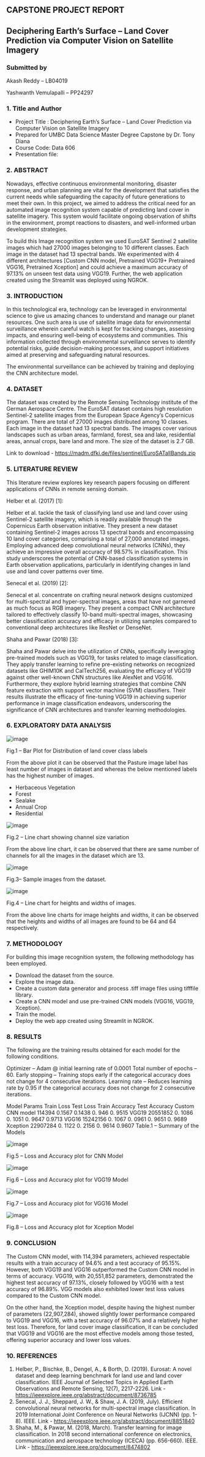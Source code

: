 ## CAPSTONE PROJECT REPORT

## Deciphering Earth’s Surface – Land Cover Prediction via Computer Vision on Satellite Imagery

### Submitted by
Akash Reddy – LB04019

Yashwanth Vemulapalli – PP24297

### 1. Title and Author
* Project Title : Deciphering Earth’s Surface – Land Cover Prediction via Computer Vision on Satellite Imagery
* Prepared for UMBC Data Science Master Degree Capstone by Dr. Tony Diana
* Course Code: Data 606
* Presentation file: 

### 2. ABSTRACT

Nowadays, effective continuous environmental monitoring, disaster response, and urban planning are vital for the development that satisfies the current needs while safeguarding the capacity of future generations to meet their own. In this project, we aimed to address the critical need for an automated image recognition system capable of predicting land cover in satellite imagery. This system would facilitate ongoing observation of shifts in the environment, prompt reactions to disasters, and well-informed urban development strategies.  

To build this Image recognition system we used EuroSAT Sentinel 2 satellite images which had 27000 images belonging to 10 different classes. Each image in the dataset had 13 spectral bands. We experimented with 4 different architectures [Custom CNN model, Pretrained VGG19+ Pretrained VGG16, Pretrained Xception] and could achieve a maximum accuracy of 97.13% on unseen test data using VGG19. Further, the web application created using the Streamlit was deployed using NGROK. 

### 3.	INTRODUCTION

In this technological era, technology can be leveraged in environmental science to give us amazing chances to understand and manage our planet resources. One such area is use of satellite image data for environmental surveillance wherein careful watch is kept for tracking changes, assessing impacts, and ensuring well-being of ecosystems and communities. This information collected through environmental surveillance serves to identify potential risks, guide decision-making processes, and support initiatives aimed at preserving and safeguarding natural resources.

The environmental surveillance can be achieved by training and deploying the CNN architecture model. 

### 4.	DATASET
The dataset was created by the Remote Sensing Technology institute of the German Aerospace Centre. The EuroSAT dataset contains high resolution Sentinel-2 satellite images from the European Space Agency’s Copernicus program. There are total of 27000 images distributed among 10 classes. Each image in the dataset had 13 spectral bands. The images cover various landscapes such as urban areas, farmland, forest, sea and lake, residential areas, annual crops, bare land and more. The size of the dataset is 2.7 GB. 

Link to download - https://madm.dfki.de/files/sentinel/EuroSATallBands.zip

### 5.	LITERATURE REVIEW

This literature review explores key research papers focusing on different applications of CNNs in remote sensing domain.

Helber et al. (2017) [1]: 

Helber et al. tackle the task of classifying land use and land cover using Sentinel-2 satellite imagery, which is readily available through the Copernicus Earth observation initiative. They present a new dataset containing Sentinel-2 images across 13 spectral bands and encompassing 10 land cover categories, comprising a total of 27,000 annotated images. Employing advanced deep convolutional neural networks (CNNs), they achieve an impressive overall accuracy of 98.57% in classification. This study underscores the potential of CNN-based classification systems in Earth observation applications, particularly in identifying changes in land use and land cover patterns over time.

Senecal et al. (2019) [2]: 

Senecal et al. concentrate on crafting neural network designs customized for multi-spectral and hyper-spectral images, areas that have not garnered as much focus as RGB imagery. They present a compact CNN architecture tailored to effectively classify 10-band multi-spectral images, showcasing better classification accuracy and efficacy in utilizing samples compared to conventional deep architectures like ResNet or DenseNet.

Shaha and Pawar (2018) [3]: 

Shaha and Pawar delve into the utilization of CNNs, specifically leveraging pre-trained models such as VGG19, for tasks related to image classification. They apply transfer learning to refine pre-existing networks on recognized datasets like GHIM10K and CalTech256, evaluating the efficacy of VGG19 against other well-known CNN structures like AlexNet and VGG16. Furthermore, they explore hybrid learning strategies that combine CNN feature extraction with support vector machine (SVM) classifiers. Their results illustrate the efficacy of fine-tuning VGG19 in achieving superior performance in image classification endeavors, underscoring the significance of CNN architectures and transfer learning methodologies.

### 6.	EXPLORATORY DATA ANALYSIS

![image](https://github.com/akashloka/DATA-606-Capstone/assets/82594243/c2a58b99-552c-41d5-95e8-011fced08d33)

Fig.1 – Bar Plot for Distribution of land cover class labels

From the above plot it can be observed that the Pasture image label has least number of images in dataset and whereas the below mentioned labels has the highest number of images.
*	Herbaceous Vegetation
*	Forest
*	Sealake
*	Annual Crop
*	Residential

![image](https://github.com/akashloka/DATA-606-Capstone/assets/82594243/6d2d2482-6e22-4469-93ca-8cd8222e7ad9)

Fig.2  – Line chart showing channel size variation

From the above line chart, it can be observed that there are same number of channels for all the images in the dataset which are 13.
 
![image](https://github.com/akashloka/DATA-606-Capstone/assets/82594243/0f3c6ab8-2b15-4ada-9d33-1c04a4fa12f9)

Fig.3– Sample images from the dataset.
 
![image](https://github.com/akashloka/DATA-606-Capstone/assets/82594243/6087c7e3-5e5d-427a-9806-f10fcb2e3bf3)

Fig.4 – Line chart for heights and widths of images.

From the above line charts for image heights and widths, it can be observed that the heights and widths of all images are found to be 64 and 64 respectively.

### 7.	METHODOLOGY 
For building this image recognition system, the following methodology has been employed.

*	Download the dataset from the source.
*	Explore the image data.
*	Create a custom data generator and process .tiff image files using tifffile library.
*	Create a CNN model and use pre-trained CNN models (VGG16, VGG19, Xception).
*	Train the model.
*	Deploy the web app created using Streamlit in NGROK.

### 8.	RESULTS
The following are the training results obtained for each model for the following conditions.

Optimizer – Adam @ initial learning rate of 0.0001
Total number of epochs – 60.
Early stopping – Training stops early if the categorical accuracy does not change for 4 consecutive iterations.
Learning rate – Reduces learning rate by 0.95 if the categorical accuracy does not change for 2 consecutive iterations.

Model	Params	Train Loss	Test Loss	Train Accuracy	Test Accuracy
Custom CNN model	114394	0.1567	0.1438	0. 946	0. 9515
VGG19	20551852	0. 1086	0. 1051	0. 9647	0.9713
VGG16	15242156	0. 1067	0. 0961	0. 9651	0. 9689
Xception	22907284	0. 1122	0. 2156	0. 9614	0.9607
Table.1 – Summary of the Models
 
![image](https://github.com/akashloka/DATA-606-Capstone/assets/82594243/4db8fc36-a22b-4da5-b01d-250e87f8365c)

Fig.5 – Loss and Accuracy plot for CNN Model
 
![image](https://github.com/akashloka/DATA-606-Capstone/assets/82594243/f6db1201-cbdf-4b3f-a729-201f36d236d2)

Fig.6 – Loss and Accuracy plot for 	VGG19 Model
 
![image](https://github.com/akashloka/DATA-606-Capstone/assets/82594243/9be3de12-65f4-4fd7-9e7e-fce88bd6d3ae)

Fig.7 – Loss and Accuracy plot for VGG16 Model
 
![image](https://github.com/akashloka/DATA-606-Capstone/assets/82594243/1254e85c-a161-417f-a0c0-79a6fa41dd4e)

Fig.8 – Loss and Accuracy plot for Xception Model

### 9.	CONCLUSION

The Custom CNN model, with 114,394 parameters, achieved respectable results with a train accuracy of 94.6% and a test accuracy of 95.15%. However, both VGG19 and VGG16 outperformed the Custom CNN model in terms of accuracy. VGG19, with 20,551,852 parameters, demonstrated the highest test accuracy of 97.13%, closely followed by VGG16 with a test accuracy of 96.89%. VGG models also exhibited lower test loss values compared to the Custom CNN model.

On the other hand, the Xception model, despite having the highest number of parameters (22,907,284), showed slightly lower performance compared to VGG19 and VGG16, with a test accuracy of 96.07% and a relatively higher test loss.
Therefore, for land cover image classification, it can be concluded that VGG19 and VGG16 are the most effective models among those tested, offering superior accuracy and lower loss values.

### 10.	REFERENCES

1.	Helber, P., Bischke, B., Dengel, A., & Borth, D. (2019). Eurosat: A novel dataset and deep learning benchmark for land use and land cover classification. IEEE Journal of Selected Topics in Applied Earth Observations and Remote Sensing, 12(7), 2217-2226.
Link - https://ieeexplore.ieee.org/abstract/document/8736785
2.	Senecal, J. J., Sheppard, J. W., & Shaw, J. A. (2019, July). Efficient convolutional neural networks for multi-spectral image classification. In 2019 International Joint Conference on Neural Networks (IJCNN) (pp. 1-8). IEEE.
Link - https://ieeexplore.ieee.org/abstract/document/8851840
3.	Shaha, M., & Pawar, M. (2018, March). Transfer learning for image classification. In 2018 second international conference on electronics, communication and aerospace technology (ICECA) (pp. 656-660). IEEE.
Link - https://ieeexplore.ieee.org/document/8474802
